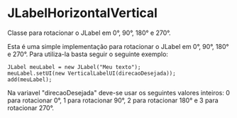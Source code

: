 # JLabelHorizontalVertical
Classe para rotacionar o JLabel em 0°, 90°, 180° e 270°.

Esta é uma simple implementação para rotacionar o JLabel em 0°, 90°, 180° e 270°.
Para utiliza-la basta seguir o seguinte exemplo:

    JLabel meuLabel = new JLabel("Meu texto");
    meuLabel.setUI(new VerticalLabelUI(direcaoDesejada));
    add(meuLabel);

Na variavel "direcaoDesejada" deve-se usar os seguintes valores inteiros: 
0 para rotacionar 0°, 1 para rotacionar 90°, 2 para rotacionar 180° e 3 para rotacionar 270°.
